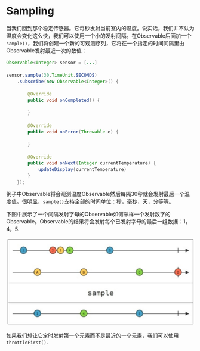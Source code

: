 # Sampling

当我们回到那个稳定传感器。它每秒发射当前室内的温度。说实话，我们并不认为温度会变化这么快，我们可以使用一个小的发射间隔。在Observable后面加一个`sample()`，我们将创建一个新的可观测序列，它将在一个指定的时间间隔里由Observable发射最近一次的数值：

```java
Observable<Integer> sensor = [...]

sensor.sample(30,TimeUnit.SECONDS)
    .subscribe(new Observable<Integer>() {

        @Override
        public void onCompleted() {
           
        }

        @Override
        public void onError(Throwable e) {
            
        }

        @Override
        public void onNext(Integer currentTemperature) {
            updateDisplay(currentTemperature)
        }
    });
```
例子中Observable将会观测温度Observable然后每隔30秒就会发射最后一个温度值。很明显，`sample()`支持全部的时间单位：秒，毫秒，天，分等等。

下图中展示了一个间隔发射字母的Observable如何采样一个发射数字的Observable。Observable的结果将会发射每个已发射字母的最后一组数据：1，4，5.

![](images/chapter4_13.png)

如果我们想让它定时发射第一个元素而不是最近的一个元素，我们可以使用`throttleFirst()`.





















